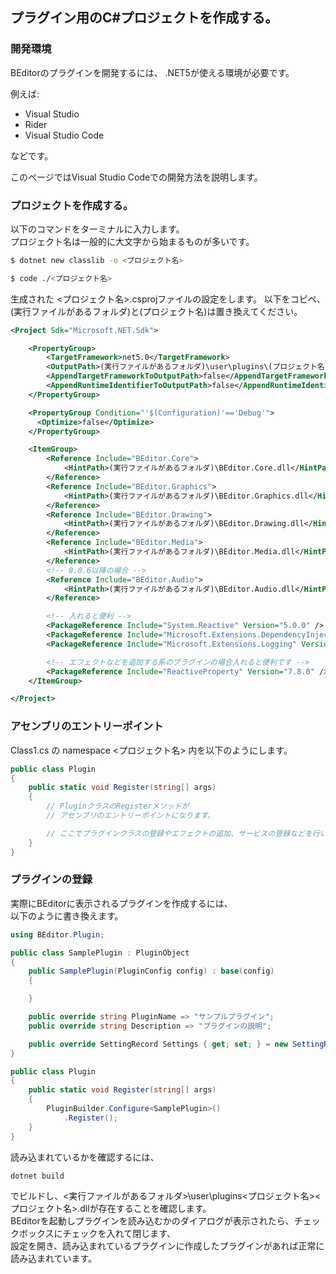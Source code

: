 ## プラグイン用のC#プロジェクトを作成する。

### 開発環境
BEditorのプラグインを開発するには、
.NET5が使える環境が必要です。

例えば:
* Visual Studio
* Rider
* Visual Studio Code

などです。

このページではVisual Studio Codeでの開発方法を説明します。

### プロジェクトを作成する。

以下のコマンドをターミナルに入力します。  
プロジェクト名は一般的に大文字から始まるものが多いです。

``` bash
$ dotnet new classlib -o <プロジェクト名>

$ code ./<プロジェクト名>
```

生成された <プロジェクト名>.csprojファイルの設定をします。
以下をコピペ、(実行ファイルがあるフォルダ)と(プロジェクト名)は置き換えてください。

``` xml
<Project Sdk="Microsoft.NET.Sdk">

    <PropertyGroup>
        <TargetFramework>net5.0</TargetFramework>
        <OutputPath>(実行ファイルがあるフォルダ)\user\plugins\(プロジェクト名)</OutputPath>
        <AppendTargetFrameworkToOutputPath>false</AppendTargetFrameworkToOutputPath>
        <AppendRuntimeIdentifierToOutputPath>false</AppendRuntimeIdentifierToOutputPath>
    </PropertyGroup>

    <PropertyGroup Condition="'$(Configuration)'=='Debug'">
      <Optimize>false</Optimize>
    </PropertyGroup>

    <ItemGroup>
        <Reference Include="BEditor.Core">
            <HintPath>(実行ファイルがあるフォルダ)\BEditor.Core.dll</HintPath>
        </Reference>
        <Reference Include="BEditor.Graphics">
            <HintPath>(実行ファイルがあるフォルダ)\BEditor.Graphics.dll</HintPath>
        </Reference>
        <Reference Include="BEditor.Drawing">
            <HintPath>(実行ファイルがあるフォルダ)\BEditor.Drawing.dll</HintPath>
        </Reference>
        <Reference Include="BEditor.Media">
            <HintPath>(実行ファイルがあるフォルダ)\BEditor.Media.dll</HintPath>
        </Reference>
        <!-- 0.0.6以降の場合 -->
        <Reference Include="BEditor.Audio">
            <HintPath>(実行ファイルがあるフォルダ)\BEditor.Audio.dll</HintPath>
        </Reference>

        <!-- 入れると便利 -->
        <PackageReference Include="System.Reactive" Version="5.0.0" />
        <PackageReference Include="Microsoft.Extensions.DependencyInjection" Version="5.0.0" />
        <PackageReference Include="Microsoft.Extensions.Logging" Version="5.0.0" />

        <!-- エフェクトなどを追加する系のプラグインの場合入れると便利です -->
        <PackageReference Include="ReactiveProperty" Version="7.8.0" />
    </ItemGroup>

</Project>
```

### アセンブリのエントリーポイント

Class1.cs の namespace <プロジェクト名> 内を以下のようにします。

``` C#
public class Plugin
{
    public static void Register(string[] args)
    {
        // PluginクラスのRegisterメソッドが
        // アセンブリのエントリーポイントになります。

        // ここでプラグインクラスの登録やエフェクトの追加、サービスの登録などを行います。
    }
}
```

### プラグインの登録

実際にBEditorに表示されるプラグインを作成するには、  
以下のように書き換えます。

``` C#
using BEditor.Plugin;

public class SamplePlugin : PluginObject
{
    public SamplePlugin(PluginConfig config) : base(config)
    {

    }

    public override string PluginName => "サンプルプラグイン";
    public override string Description => "プラグインの説明";

    public override SettingRecord Settings { get; set; } = new SettingRecord();
}

public class Plugin
{
    public static void Register(string[] args)
    {
        PluginBuilder.Configure<SamplePlugin>()
            .Register();
    }
}
```

読み込まれているかを確認するには、

```
dotnet build
```

でビルドし、<実行ファイルがあるフォルダ>\user\plugins\<プロジェクト名>\<プロジェクト名>.dllが存在することを確認します。  
BEditorを起動しプラグインを読み込むかのダイアログが表示されたら、チェックボックスにチェックを入れて閉じます、  
設定を開き、読み込まれているプラグインに作成したプラグインがあれば正常に読み込まれています。